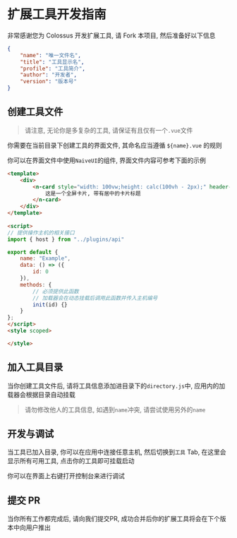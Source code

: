# 扩展工具开发指南

非常感谢您为 Colossus 开发扩展工具, 请 Fork 本项目, 然后准备好以下信息

```json
{
    "name": "唯一文件名",
    "title": "工具显示名",
    "profile": "工具简介",
    "author": "开发者",
    "version": "版本号"
}
```

## 创建工具文件

> 请注意, 无论你是多复杂的工具, 请保证有且仅有一个`.vue`文件

你需要在当前目录下创建工具的界面文件, 其命名应当遵循 `${name}.vue` 的规则

你可以在界面文件中使用`NaiveUI`的组件, 界面文件内容可参考下面的示例

```html
<template>
    <div>
        <n-card style="width: 100vw;height: calc(100vh - 2px);" header-style="text-align: center" title="示例工具" :bordered="false" size="small" role="dialog" aria-modal="true">
            这是一个全屏卡片, 带有居中的卡片标题
        </n-card>
    </div>
</template>
  
<script>
// 提供操作主机的相关接口
import { host } from "../plugins/api"

export default {
    name: "Example",
    data: () => ({
        id: 0
    }),
    methods: {
        // 必须提供此函数
        // 加载器会在动态挂载后调用此函数并传入主机编号
        init(id) {}
    }
};
</script>
<style scoped>

</style>
```

## 加入工具目录

当你创建工具文件后, 请将工具信息添加进目录下的`directory.js`中, 应用内的加载器会根据目录自动挂载

> 请勿修改他人的工具信息, 如遇到`name`冲突, 请尝试使用另外的`name`

## 开发与调试

当工具已加入目录, 你可以在应用中连接任意主机, 然后切换到`工具` Tab, 在这里会显示所有可用工具, 点击你的工具即可挂载启动

你可以在界面上右键打开控制台来进行调试

## 提交 PR

当你所有工作都完成后, 请向我们提交PR, 成功合并后你的扩展工具将会在下个版本中向用户推出